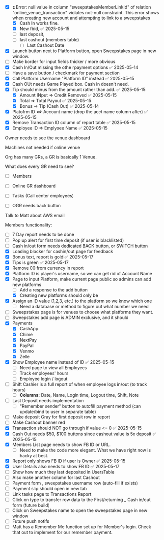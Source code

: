 - [x] ⏫ Error: null value in column "sweepstakesMemberLinkId" of relation "online_venue_transaction" violates not-null constraint. This error shows when creating new account and attempting to link to a sweepstakes
	- [x] Cash In works fine.
	- [x] New fbid, ✅ 2025-05-15
	- [ ] last deposit, 
	- [ ] last cashout (members table)
		- [ ] Last Cashout Date
- [x] Launch button next to Platform button, open Sweepstakes page in new window.
- [ ] Make border for input fields thicker / more obvious
- [x] Cash In/Out missing the othe rpayment options ✅ 2025-05-14
- [ ] Have a save button / checkmark for payment section
- [x] Call Platform Username "Platform ID" instead ✅ 2025-05-15
- [x] Cash OUt needs Game Played box. Cash in doesn't need.
- [x] Tip should minus from the amount rather than add. ✅ 2025-05-15
	- [x] Amount INput => Credit Removed ✅ 2025-05-15
	- [x] Total => Total Payout ✅ 2025-05-15
	- [x] Bonus => Tip (Cash Out) ✅ 2025-05-14
- [x] Platofrm ID <=> Account name (drop the acct name column after) ✅ 2025-05-15
- [x] Remove Transaction ID column of report table ✅ 2025-05-15
- [x] Employee ID => Emplyoee Name ✅ 2025-05-15

Owner needs to see the venue dashboard  
  
Machines not needed if online venue  
  
Org has many GRs, a GR is basically 1 Venue.  
  
What does every GR need to see?  
- [ ] Members  
- [ ] Online GR dashboard  
- [ ] Tasks (Call center employees)  
  
- [ ] OGR needs back button  
  
Talk to Matt about AWS email  
  
Members functionality:  
- [ ] 7 Day report needs to be done  
- [ ] Pop up alert for first time deposit (if user is blacklisted)  
- [ ] Cash in/out form needs dedicated BACK button, or SWITCH button  
- [x] Loading blocker for cashin/out page for feedback  
- [x] Bonus text, report is gold ✅ 2025-05-17
- [x] Tips is green ✅ 2025-05-17
- [x] Remove 00 from currency in report  
- [x] Platform ID is player's username, so we can get rid of Account Name  
- [x] Page to input Platform, make current page public so admins can add new platforms  
	- [ ] Add a response to the add button  
	- [x] Creating new platforms should only be  
- [x] Assign an ID value (1,2,3, etc.) to the platform so we know which one  
	- [ ] Need a database or method to figure out what number we need
- [ ] Sweepstakes page is for venues to choose what platforms they want.  
- [ ] Sweepstakes add page is ADMIN exclusive, and it should  
- [x] Payments  
	- [x] CashApp  
	- [x] Chime  
	- [x] NextPay  
	- [x] PayPal  
	- [x] Venmo  
	- [x] Zelle  
- [x] Show Employee name instead of ID ✅ 2025-05-15
	- [ ] Need page to view all Employees  
	- [ ] Track employees' hours  
	- [ ] Employee login / logout  
- [ ] Shift Cashier is a full report of when employee logs in/out (to track hours)  
	- [ ] **Columns:** Date, Name, Login time, Logout time, Shift, Note  
- [ ] Last Deposit needs implementation  
	- [ ] "Remember sender" button to autofill payment method (can update/bind to user in separate table)  
- [ ] Make deposit Gray for first deposit row in report  
- [ ] Make Cashout banner red  
- [x] Transaction should NOT go through if value <= 0 ✅ 2025-05-15
- [x] Cash Out needs $50, $100 buttons since cashout value is 5x deposit ✅ 2025-05-15
- [x] Members List page needs to show FB ID or URL.  
	- [ ] Need to make the code more elegant. What we have right now is hacky at best.
- [x] Report only shows FB ID if user is Owner ✅ 2025-05-15
- [x] User Details also needs to show FB ID ✅ 2025-05-17
- [ ] Show how much they last deposited in UsersTable  
- [ ] Also make another column for last Cashout  
- [ ] Payment form , sweepstakes username row (auto-fill if exists)  
- [ ] Payment slip should open in new tab  
- [ ] Link tasks page to Transactions Report  
- [ ] Click on type to transfer row data to the First/returning _ Cash in/out form (future build)  
- [ ] Click on Sweepstakes name to open the sweepstakes page in new window  
- [ ] Future push notifs
- [ ] Matt has a Remember Me funciton set up for Member's login. Check that out to implement for our remember payment.